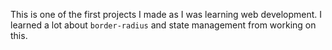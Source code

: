 This is one of the first projects I made as I was learning web development. I learned a lot about `border-radius` and state management from working on this.
